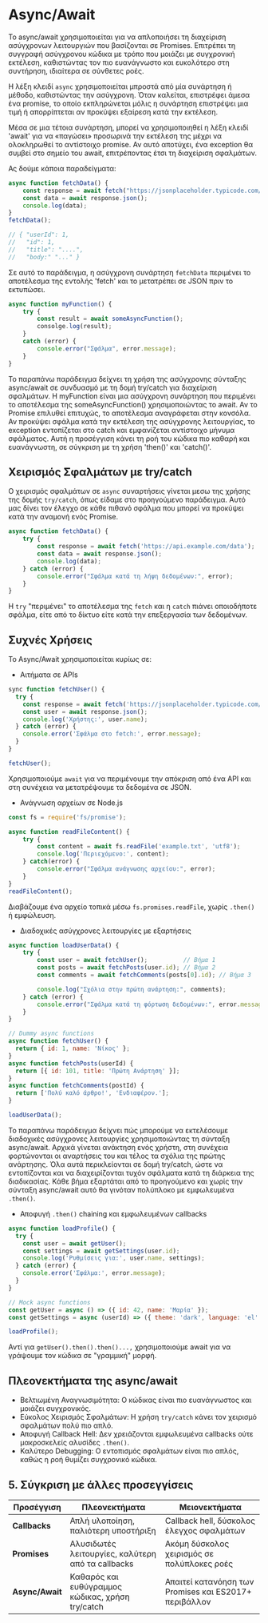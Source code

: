 # Async/Await

Το async/await χρησιμοποιείται για να απλοποιήσει τη διαχείριση ασύγχρονων λειτουργιών που βασίζονται σε Promises. Επιτρέπει τη συγγραφή ασύγχρονου κώδικα με τρόπο που μοιάζει με συγχρονική εκτέλεση, καθιστώντας τον πιο ευανάγνωστο και ευκολότερο στη συντήρηση, ιδιαίτερα σε σύνθετες ροές.

Η λέξη κλειδί `async` χρησιμοποιείται μπροστά από μία συνάρτηση ή μέθοδο, καθιστώντας την ασύγχρονη. Όταν καλείται, επιστρέφει άμεσα ένα promise, το οποίο εκπληρώνεται μόλις η συνάρτηση επιστρέψει μια τιμή ή απορρίπτεται αν προκύψει εξαίρεση κατά την εκτέλεση.

Μέσα σε μια τέτοια συνάρτηση, μπορεί να χρησιμοποιηθεί η λέξη κλειδί 'await' για να «παγώσει» προσωρινά την εκτέλεση της μέχρι να ολοκληρωθεί το αντίστοιχο promise. Αν αυτό αποτύχει, ένα exception θα συμβεί στο σημείο του await, επιτρέποντας έτσι τη διαχείριση σφαλμάτων.

Ας δούμε κάποια παραδείγματα: 

```javascript 
async function fetchData() {
    const response = await fetch("https://jsonplaceholder.typicode.com/posts/1");
    const data = await response.json();
    console.log(data);
}
fetchData();

// { "userId": 1,
//   "id": 1,
//   "title": "....",
//   "body:" "..." }
```

Σε αυτό το παράδειγμα, η ασύγχρονη συνάρτηση `fetchData` περιμένει το αποτέλεσμα της εντολής 'fetch' και το μετατρέπει σε JSON πριν το εκτυπώσει. 

```javascript 
async function myFunction() {
    try {
        const result = await someAsyncFunction();
        consolge.log(result);
    }
    catch (error) {
        console.error("Σφάλμα", error.message);
    }
}
```

Το παραπάνω παράδειγμα δείχνει τη χρήση της ασύγχρονης σύνταξης async/await σε συνδυασμό με τη δομή try/catch για διαχείριση σφαλμάτων. Η myFunction είναι μια ασύγχρονη συνάρτηση που περιμένει το αποτέλεσμα της someAsyncFunction() χρησιμοποιώντας το await. Αν το Promise επιλυθεί επιτυχώς, το αποτέλεσμα αναγράφεται στην κονσόλα. Αν προκύψει σφάλμα κατά την εκτέλεση της ασύγχρονης λειτουργίας, το exception εντοπίζεται στο catch και εμφανίζεται αντίστοιχο μήνυμα σφάλματος. Αυτή η προσέγγιση κάνει τη ροή του κώδικα πιο καθαρή και ευανάγνωστη, σε σύγκριση με τη χρήση 'then()' και 'catch()'.

## Χειρισμός Σφαλμάτων με try/catch

Ο χειρισμός σφαλμάτων σε `async` συναρτήσεις γίνεται μεσω της χρήσης της δομής `try/catch`, όπως είδαμε στο προηγούμενο παράδειγμα. Αυτό μας δίνει τον έλεγχο σε κάθε πιθανό σφάλμα που μπορεί να προκύψει κατά την αναμονή ενός Promise.

```javascript
async function fetchData() {
    try {
        const response = await fetch('https://api.example.com/data');
        const data = await response.json();
        console.log(data);
    } catch (error) {
        console.error("Σφάλμα κατά τη λήψη δεδομένων:", error);
    }
}
```

H `try` "περιμένει" το αποτέλεσμα της `fetch` και η `catch` πιάνει οποιοδήποτε σφάλμα, είτε από το δίκτυο είτε κατά την επεξεργασία των δεδομένων.

## Συχνές Χρήσεις 

Το Async/Await χρησιμοποιείται κυρίως σε: 

- Αιτήματα σε APIs
```javascript
sync function fetchUser() {
  try {
    const response = await fetch('https://jsonplaceholder.typicode.com/users/1');
    const user = await response.json();
    console.log('Χρήστης:', user.name);
  } catch (error) {
    console.error('Σφάλμα στο fetch:', error.message);
  }
}

fetchUser();
```
Χρησιμοποιούμε `await` για να περιμένουμε την απόκριση από ένα API και στη συνέχεια να μετατρέψουμε τα δεδομένα σε JSON.

- Ανάγνωση αρχείων σε Node.js
```javascript
const fs = require('fs/promise');

async function readFileContent() {
    try {
        const content = await fs.readFile('example.txt', 'utf8');
        console.log('Περιεχόμενο:', content);
    } catch(error) {
        console.error("Σφάλμα ανάγνωσης αρχείου:", error);
    }
}
readFileContent();
```
Διαβάζουμε ένα αρχείο τοπικά μέσω `fs.promises.readFile`, χωρίς `.then()` ή εμφώλευση.

- Διαδοχικές ασύγχρονες λειτουργίες με εξαρτήσεις
```javascript 
async function loadUserData() {
    try {
        const user = await fetchUser();          // Βήμα 1
        const posts = await fetchPosts(user.id); // Βήμα 2
        const comments = await fetchComments(posts[0].id); // Βήμα 3

        console.log("Σχόλια στην πρώτη ανάρτηση:", comments);
    } catch (error) {
        console.error("Σφάλμα κατά τη φόρτωση δεδομένων:", error.message)
    }
}

// Dummy async functions
async function fetchUser() {
  return { id: 1, name: 'Νίκος' };
}
async function fetchPosts(userId) {
  return [{ id: 101, title: 'Πρώτη Ανάρτηση' }];
}
async function fetchComments(postId) {
  return ['Πολύ καλό άρθρο!', 'Ενδιαφέρον.'];
}

loadUserData();
```
Το παραπάνω παράδειγμα δείχνει πώς μπορούμε να εκτελέσουμε διαδοχικές ασύγχρονες λειτουργίες χρησιμοποιώντας τη σύνταξη async/await. Αρχικά γίνεται ανάκτηση ενός χρήστη, στη συνέχεια φορτώνονται οι αναρτήσεις του και τέλος τα σχόλια της πρώτης ανάρτησης. Όλα αυτά περικλείονται σε δομή try/catch, ώστε να εντοπίζονται και να διαχειρίζονται τυχόν σφάλματα κατά τη διάρκεια της διαδικασίας. Κάθε βήμα εξαρτάται από το προηγούμενο και χωρίς την σύνταξη async/await αυτό θα γινόταν πολύπλοκο με εμφωλευμένα `.then()`.

- Αποφυγή `.then()` chaining και εμφωλευμένων callbacks
```javascript
async function loadProfile() {
  try {
    const user = await getUser();
    const settings = await getSettings(user.id);
    console.log('Ρυθμίσεις για:', user.name, settings);
  } catch (error) {
    console.error('Σφάλμα:', error.message);
  }
}

// Mock async functions
const getUser = async () => ({ id: 42, name: 'Μαρία' });
const getSettings = async (userId) => ({ theme: 'dark', language: 'el' });

loadProfile();
```
Αντί για `getUser().then().then()...,` χρησιμοποιούμε await για να γράψουμε τον κώδικα σε "γραμμική" μορφή.

## Πλεονεκτήματα της async/await
- Βελτιωμένη Αναγνωσιμότητα: Ο κώδικας είναι πιο ευανάγνωστος και μοιάζει συγχρονικός.
- Εύκολος Χειρισμός Σφαλμάτων: Η χρήση `try/catch` κάνει τον χειρισμό σφαλμάτων πολύ πιο απλό.
- Αποφυγή Callback Hell: Δεν χρειάζονται εμφωλευμένα callbacks ούτε μακροσκελείς αλυσίδες `.then()`.
- Καλύτερο Debugging: Ο εντοπισμός σφαλμάτων είναι πιο απλός, καθώς η ροή θυμίζει συγχρονικό κώδικα.

## 5. Σύγκριση με άλλες προσεγγίσεις

| Προσέγγιση     | Πλεονεκτήματα                                         | Μειονεκτήματα                                           |
|----------------|--------------------------------------------------------|----------------------------------------------------------|
| **Callbacks**  | Απλή υλοποίηση, παλιότερη υποστήριξη                  | Callback hell, δύσκολος έλεγχος σφαλμάτων               |
| **Promises**   | Αλυσιδωτές λειτουργίες, καλύτερη από τα callbacks      | Ακόμη δύσκολος χειρισμός σε πολύπλοκες ροές             |
| **Async/Await**| Καθαρός και ευθύγραμμος κώδικας, χρήση try/catch       | Απαιτεί κατανόηση των Promises και ES2017+ περιβάλλον   |




